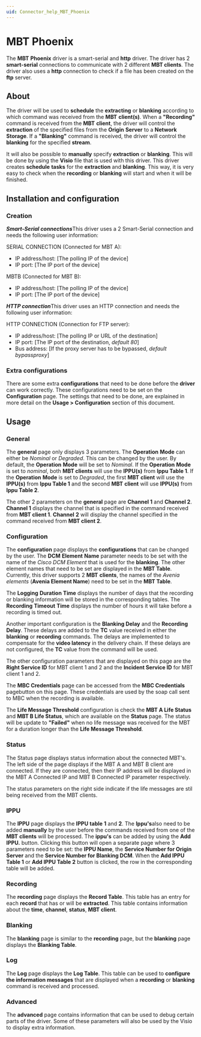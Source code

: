 ```yaml
---
uid: Connector_help_MBT_Phoenix
---
```


# MBT Phoenix

The **MBT** **Phoenix** driver is a smart-serial and **http** driver. The driver has 2 **smart-serial** connections to communicate with 2 different **MBT clients**. The driver also uses a **http** connection to check if a file has been created on the **ftp** server.

## About

The driver will be used to **schedule** the **extracting** or **blanking** according to which command was received from the **MBT** **client(s)**. When a **"Recording"** command is received from the **MBT** **client**, the driver will control the **extraction** of the specified files from the **Origin** **Server** to a **Network** **Storage**. If a **"Blanking"** command is received, the driver will control the **blanking** for the specified **stream**.

It will also be possible to **manually** specify **extraction** or **blanking**. This will be done by using the **Visio** file that is used with this driver. This driver creates **schedule** **tasks** for the **extraction** and **blanking**. This way, it is very easy to check when the **recording** or **blanking** will start and when it will be finished.

## Installation and configuration

### Creation

***Smart-Serial connections***This driver uses a 2 Smart-Serial connection and needs the following user information:

SERIAL CONNECTION (Connected for MBT A):

- IP address/host: \[The polling IP of the device\]
- IP port: \[The IP port of the device\]

MBTB (Connected for MBT B):

- IP address/host: \[The polling IP of the device\]
- IP port: \[The IP port of the device\]

***HTTP connection***This driver uses an HTTP connection and needs the following user information:

HTTP CONNECTION (Connection for FTP server):

- IP address/host: \[The polling IP or URL of the destination\]
- IP port: \[The IP port of the destination, *default 80*\]
- Bus address: \[If the proxy server has to be bypassed, *default bypassproxy*\]

### Extra configurations

There are some extra **configurations** that need to be done before the **driver** can work correctly. These configurations need to be set on the **Configuration** page. The settings that need to be done, are explained in more detail on the **Usage \> Configuration** section of this document.

## Usage

### General

The **general** page only displays 3 parameters. The **Operation** **Mode** can either be *Nominal* or *Degraded*. This can be changed by the user. By default, the **Operation** **Mode** will be set to *Nominal*. If the **Operation** **Mode** is set to *nominal*, both **MBT clients** will use the **IPPU(s)** from **Ippu Table 1**. If the **Operation** **Mode** is set to *Degraded*, the first **MBT** **client** will use the **IPPU(s)** from **Ippu Table 1** and the second **MBT** **client** will use **IPPU(s)** from **Ippu Table 2**.

The other 2 parameters on the **general** page are **Channel 1** and **Channel 2**. **Channel 1** displays the channel that is specified in the command received from **MBT client 1**. **Channel** **2** will display the channel specified in the command received from **MBT client 2**.

### Configuration

The **configuration** page displays the **configurations** that can be changed by the user. The **DCM** **Element** **Name** parameter needs to be set with the name of the *Cisco DCM Element* that is used for the **blanking**. The other element names that need to be set are displayed in the **MBT Table**. Currently, this driver supports 2 **MBT** **clients**, the names of the *Avenia elements* (**Avenia Element Name**) need to be set in the **MBT Table**.

The **Logging** **Duration** **Time** displays the number of days that the recording or blanking information will be stored in the corresponding tables. The **Recording** **Timeout** **Time** displays the number of hours it will take before a recording is timed out.

Another important configuration is the **Blanking Delay** and the **Recording Delay**. These delays are added to the **TC** value received in either the **blanking** or **recording** commands. The delays are implemented to compensate for the **video latency** in the delivery chain. If these delays are not configured, the **TC** value from the command will be used.

The other configuration parameters that are displayed on this page are the **Right Service ID** for MBT client 1 and 2 and the **Incident Service ID** for MBT client 1 and 2.

The **MBC Credentials** page can be accessed from the **MBC Credentials** pagebutton on this page. These credentials are used by the soap call sent to MBC when the recording is available.

The **Life Message Threshold** configuration is check the **MBT A Life Status** and **MBT B Life Status**, which are available on the **Status** page. The status will be update to **"Failed"** when no life message was received for the MBT for a duration longer than the **Life Message Threshold**.

### Status

The Status page displays status information about the connected MBT's. The left side of the page displays if the MBT A and MBT B client are connected. If they are connected, then their IP address will be displayed in the MBT A Connected IP and MBT B Connected IP parameter respectively.

The status parameters on the right side indicate if the life messages are stil being received from the MBT clients.

### IPPU

The **IPPU** page displays the **IPPU** **table** **1** and **2**. The **Ippu's**also need to be added **manually** by the user before the commands received from one of the **MBT** **clients** will be processed. The **ippu's** can be added by using the **Add** **IPPU.** button. Clicking this button will open a separate page where 3 parameters need to be set: the **IPPU Name**, the **Service Number for Origin Server** and the **Service Number for Blanking DCM**. When the **Add IPPU Table 1** or **Add IPPU Table 2** button is clicked, the row in the corresponding table will be added.

### Recording

The **recording** page displays the **Record Table**. This table has an entry for each **record** that has or will be **extracted**. This table contains information about the **time**, **channel**, **status**, **MBT client**.

### Blanking

The **blanking** page is similar to the **recording** page, but the **blanking** page displays the **Blanking Table**.

### Log

The **Log** page displays the **Log Table**. This table can be used to **configure the information messages** that are displayed when a **recording** or **blanking** command is received and processed.

### Advanced

The **advanced** page contains information that can be used to debug certain parts of the driver. Some of these parameters will also be used by the Visio to display extra information.
